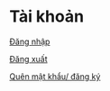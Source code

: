 # Tài khoản

[Đăng nhập](Ta%CC%80i%20khoa%CC%89n%20e5f1abedcd71427497ba878a4d0794a1/%C4%90a%CC%86ng%20nha%CC%A3%CC%82p%20657b695b469f4f63b480296be6c9f59f.md)

[Đăng xuất](Ta%CC%80i%20khoa%CC%89n%20e5f1abedcd71427497ba878a4d0794a1/%C4%90a%CC%86ng%20xua%CC%82%CC%81t%20500fffd9e17e446babcc92ad67187bce.md)

[Quên mật khẩu/ đăng ký](Ta%CC%80i%20khoa%CC%89n%20e5f1abedcd71427497ba878a4d0794a1/Que%CC%82n%20ma%CC%A3%CC%82t%20kha%CC%82%CC%89u%20%C4%91a%CC%86ng%20ky%CC%81%20ad3f090b9a054150a8cde226f8358233.md)